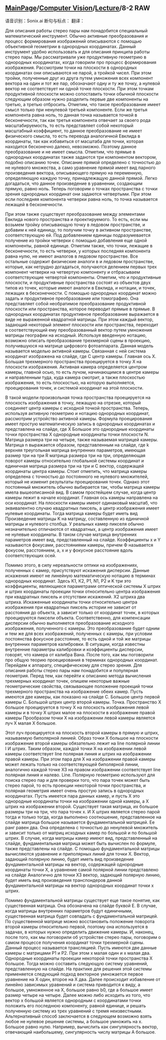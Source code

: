## [MainPage](../../index.md)/[Computer Vision](../README.md)/[Lecture](../Lecture.md)/8-2 RAW

语音识别：Sonix.ai
断句与标点：
翻译：

Для описания работы стерео пары нам понадобится специальный математический инструмент. Обычно активные преобразования и процесс формирования изображений описываются с помощью объективной геометрии в однородных координатах. Данный инструмент удобно использовать и для описания принципа работы стерео пары. Мы рассматривали уже продуктивную геометрию в однородных координатах, когда говорили про процесс формирования изображения. Рассмотрим точки на плоскости в однородных координатах они описываются не парой, а тройкой чисел. При этом тройки, полученные друг из друга путем умножения всех компонент вектора на один и тот же пар, обозначают одну и ту же точку, а нулевой вектор не соответствует ни одной точке плоскости. При этом точкам продуктивной плоскости можно сопоставить точки обычной плоскости следующим образом нужно разделить первые две компоненты на третью, а третью отбросить. Отметим, что такое преобразование имеет смысл только при ненулевой третьей компоненте. Если же третья компонента равна ноль, то данная точка называется точкой в бесконечности, так как третья компонента отвечает за своего рода масштабируемость, то есть представляет собой некоторый масштабный коэффициент, то данное преобразование не имеет физического смысла, то есть перевода аналогичной Евклида в координаты, так как избавиться от масштаба для точки, которая находится бесконечно далеко, невозможно. Поэтому данное преобразование и не имеет смысла. Отметим, что прямые в однородных координатах также задаются три компонентом вектором, подобно описанию точек. Описание прямой определено с точностью до не нулевого множества, а само уравнение прямой имеет вид парного произведения вектора, описывающего прямую на переменную, определяющую каждую точку, принадлежащую данной прямой. Легко догадаться, что данное произведение в уравнении, создающим прямую, равно ноль. Теперь поговорим о точках пространства с точки зрения однородных координат они задаются четвертыми. При этом если последняя компонента четверки равна ноль, то точка называется лежащей в бесконечности.

При этом также существует преобразование между элементами Евклида нового пространства и проектируемого. То есть, если мы возьмем тройку описывающую точку в ледовом пространстве, и добавим к ней единицу, то получим точку в активном пространстве, соответствующую ей. Под добавлением единицы подразумевается получение из тройки четверки с помощью добавления еще одной компоненты, равной единице. Отметим также, что точки, лежащие в бесконечности, то есть четверки, у которых последняя компонента равна нулю, не имеют аналогов в ледовом пространстве. Все остальные содержит физические аналоги в и ледовом пространстве, которые, как нетрудно догадаться, получаются делением первых трех компонент четверки на четвертую компоненту и отбрасываем соответствующие четвертой компоненты. Отметим, что и продуктивные плоскости, и продуктивные пространства состоят из объектов двух типов из точек, которые имеют аналоги в Евклида, и нотации, и точек, лежащих в бесконечности. С помощью однородных координат можно задать и продуктивное преобразование или томографию. Она представляет собой необратимое преобразование продуктивной плоскости или пространства, которое переводит прямые в прямые. В однородных координатах продуктивное преобразование выражается в виде не выраженной квадратной матрицы. При этом каждый вектор, задающий некоторый элемент плоскости или пространства, переходит в соответствующий ему преобразованный вектор путем умножения матрицы географии на исходный. Используя введенную нотацию, возможно описать преобразование трехмерной сцены в проекцию, получившуюся на матрице цифрового фотоаппарата. Данная модель называется моделью активной камеры. Связанная с ней система координат изображена на слайде, где С центр камеры. Главная ось Х. Большая трехмерного пространства проецируется в точку X на плоскости изображения. Активная камера определяется центром камеры, главной осью, то есть лучом, начинающимся в центре камеры и направленным туда, куда камера смотрит, а также плоскостью изображения, то есть плоскостью, на которую выполняется, проецирования точек, и системой координат на этой плоскости.

В такой модели произвольная точка пространства проецируется на плоскость изображения в точку, лежащую на отрезке, который соединяет центр камеры с исходной точкой пространства. Теперь, используя активную геометрию и нотацию однородных координат, рассмотрим устройство активной камеры. Формула проецирования имеет простую математическую запись в однородных координатах и представлена на слайде, где X Большое это однородные координаты точки пространства X однородные координаты точки плоскости N. Матрица размера три на четыре, также называемая матрицей камеры. Матрица n выражается образом, представленным на слайде, где k верхняя треугольная матрица внутренних параметров, имеющая размер три на три R матрица размера три на три, определяющая поворот камеры относительно глобальной системы координат и единичная матрица размера три на три и С вектор, содержащей координаты центра камеры. Стоит отметить, что матрица камеры определена с точностью до постоянного не нулевого множителей, который не изменит результаты проецирования точек. Однако этот постоянный множитель обычно выбирается так, чтобы матрица камеры имела вышеописанной вид. В самом простейшем случае, когда центр камеры лежит в начале координат. Главная ось камеры направлена на оси координат. На плоскости камеры имеют одинаковый масштаб, что эквивалентно случаю квадратных пиксель, а центр изображения имеет нулевые координаты. Тогда матрица камеры будет иметь вид Произведение матрицы K на матрицу, составленную из единичной матрицы и нулевого столбца. У реальных камер пикселя обычно незначительно отличаются от квадратных, а центр изображения имеет не нулевые координаты. В таком случае матрица внутренних параметров имеет вид, представленный на слайде. Коэффициенты x и Y называются фокусами, расстояниями камеры, причем Ф называется фокусом, расстоянием, а, x и y фокусное расстояние вдоль соответствующих осей.

Помимо этого, в силу нереальности оптики на изображениях, полученных с камер, присутствуют искажения дисперсии. Данные искажения имеют не линейную математическую нотацию в терминах однородных координат. Здесь К1, К2, P1, N1, P2 и K три это коэффициенты, являющиеся параметрами оптической системы X штрих и штрих координаты проекции точки относительно центра изображения при квадратных пиксель и отсутствии искажений. X2 штриха два штриха. Искаженные координаты точки относительно центра изображения при квадратных пиксель истории не зависит от расстояния до объекта, а зависит только от координат точек, в которых проецируются пиксели объекта. Соответственно, для компенсации дисперсии обычно выполняется преобразование исходного изображения, полученного с камеры. Это преобразование будет одним и тем же для всех изображений, полученных с камеры, при условии постоянства фокусное расстояние, то есть одной и той же матрицы внутренних параметров калибровки. В ситуации, когда известны внутренние параметры калибровки и коэффициенты дисперсии, говорят, что камера от калибра Вана. После того, как мы поговорили про общую теорию проецирования в терминах однородных координат. Перейдем к аппарату, специфическому для стерео зрения. Для описания работы стерео пары нам понадобится и популярная геометрия. Перед тем, как перейти к описанию метода вычисления трехмерных координат точек, опишем некоторые важные геометрические свойства, связывающее положение проекций точки трехмерного пространства на изображение обеих камер. Пусть имеются две камеры, как показано на слайде С. Большое центр первой камеры С. Большой штрих центр второй камеры. Точка. Пространство X большое проецируется в точку X на плоскость изображения левой камеры и в точку X штрих малое на плоскости в изображение правой камеры Прообразом точки X на изображении левой камеры является луч X малая X большое.

Этот луч проецируется на плоскость второй камеры в прямую и штрих, называемую биполярной линией. Образ точки X большое на плоскости изображение второй камеры обязательно лежит на line полярной линии I И штрих. Таким образом, каждой точки X на изображении левой камеры соответствует line полярная линия и штрих на изображении правой камеры. При этом пара для X на изображении правой камеры может лежать только на соответствующей биполярной линии, аналогично каждой точке Х3 на правом изображении соответствует line полярная линия и налево. Line. Полярную геометрию используют для поиска стерео пар и для проверки того, что пара точек может быть стерео парой, то есть проекции некоторой точки пространства, и полярная геометрия имеет очень простую запись в однородных координатах. Пусть имеется пара данных камер, и пусть X это однородные координаты точки на изображении одной камеры, а X штрих на изображении второй. Существует такая матрица, их большое размеры три на три, что пара точек x. И X штрих является стерео парой тогда и только тогда, когда выполнено соотношение, представленное на слайде матрица большое называется фундаментальной матрицей. Ее ранг равен два. Она определена с точностью до ненулевой множитель и зависит только от матриц исходных камер по большой и по большой штрих. В случае, когда матрицы камер имеют вид, представленный на слайде, фундаментальная матрица может быть вычислен по формуле, также представлены на слайде. С помощью фундаментальной матрицы вычисляются уравнение и приполярных линий для точки X. Вектор, задающий полярную линию, будет иметь вид произведение фундаментальной матрицы на вектор, содержащей однородные координаты точки X, а уравнение самой полярной линии представлено на слайде Аналогично для точки Х3 вектор, задающий полярную линию, будет иметь вид произведения транспондеров данной фундаментальной матрицы на вектор однородных координат точки x штрих.

Помимо фундаментальной матрицы существует еще такое понятие, как существенная матрица. Она обозначена на слайде буквой Е. В случае, когда матрицы внутренних параметров будут единичными, существенная матрица будет совпадать с фундаментальной матрицей. По существенной матрице можно восстановить положение поворота второй камеры относительно первой, поэтому она используется в задачах, в которых нужно определить движение камеры. И, наконец, после того, как мы поговорили об устройстве стерео пары, поговорим о самом процессе получения координат точки трехмерной сцены. Данный процесс называется трансляцией. Пусть имеются две данные камеры с матрицами P1 и P2. При этом x малая один и x малая два. Однородные координаты проекции некоторой точки пространства X большое. Тогда можно составить следующую систему уравнений, представленную на слайде. На практике для решения этой системы применяется следующий подход векторное умножается первое уравнение на X один, второе на X два. Далее происходит избавление от линейно зависимых уравнений и система приводится к виду, а большое, умноженное на X, большое равно b0, где a большое имеет размер четыре на четыре. Далее можно либо исходить из того, что вектор x большой является однородным с координатами точки положить его последнюю компоненту, равной единице, и решать полученную систему из трех уравнений с тремя неизвестными. Альтернативный способ заключается в следующем возможно взять любое не нулевое решение системы, а большое умножить на х. Большое равно нулю. Например, вычислить как сингулярность вектор, отвечающий наибольшему, сингулярность числу матрицы A большое.